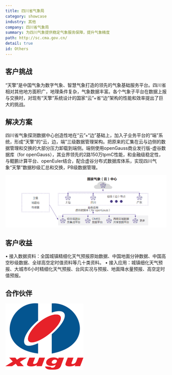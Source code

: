 ```yaml
---
title: 四川省气象局
category: showcase
industry: 其他
company: 四川省气象局
summary: 为四川气象提供稳定气象服务保障，提升气象精度
path: http://sc.cma.gov.cn/
detail: true
id: Others
---
```


## 客户挑战

“天擎”是中国气象为数字气象、智慧气象打造的领先的气象基础服务平台。四川省相对其他地方面积广，地理条件复杂，气象数据丰富。各个气象子平台在数据上报与交换时，对现有“天擎”系统设计的国家“云”+省“边”架构的性能和效率提出了巨大的挑战。

## 解决方案

四川省气象探测数据中心创造性地在“云”+“边”基础上，加入子业务平台的“端”系统，形成“天擎”的“云，边，端”三级数据管理架构。把原来的汇集在云与边侧的数据管理和交换的大部分压力卸载到端侧。端侧使用openGauss商业发行版-虚谷数据库（for openGauss），其业界领先的2路150万tpmC性能，和金融级稳定性，与鲲鹏计算平台、openEuler结合，配合虚谷分布式数据库体系，实现四川气象“天擎”数据秒级汇总和交换，PB级数据管理。

<div class="case-img"><img src="./o1.png"/></div>

## 客户收益

• 接入数据资料：全国城镇精细化天气预报原始数据、中国地面分钟数据、中国高空秒级数据、全球高空定时值资料等几十类资料。
• 接入应用：城镇细化天气预报、大城市6小时精细化天气预报、台风实况与预报、地面降水量预报、高空定时值预报。

## 合作伙伴

<div class=logo>
    <img src="./xugu.png"/>
</div>
